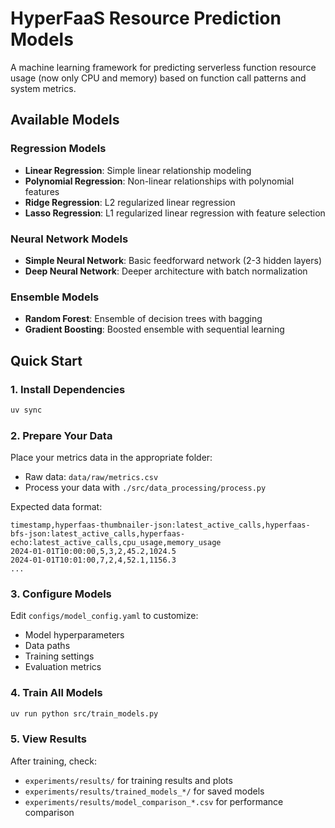 # HyperFaaS Resource Prediction Models

A machine learning framework for predicting serverless function resource usage (now only CPU and memory) based on function call patterns and system metrics.

## Available Models

### Regression Models
- **Linear Regression**: Simple linear relationship modeling
- **Polynomial Regression**: Non-linear relationships with polynomial features
- **Ridge Regression**: L2 regularized linear regression
- **Lasso Regression**: L1 regularized linear regression with feature selection

### Neural Network Models
- **Simple Neural Network**: Basic feedforward network (2-3 hidden layers)
- **Deep Neural Network**: Deeper architecture with batch normalization

### Ensemble Models
- **Random Forest**: Ensemble of decision trees with bagging
- **Gradient Boosting**: Boosted ensemble with sequential learning

## Quick Start

### 1. Install Dependencies

```bash
uv sync
```

### 2. Prepare Your Data

Place your metrics data in the appropriate folder:
- Raw data: `data/raw/metrics.csv`
- Process your data with `./src/data_processing/process.py`

Expected data format:
```csv
timestamp,hyperfaas-thumbnailer-json:latest_active_calls,hyperfaas-bfs-json:latest_active_calls,hyperfaas-echo:latest_active_calls,cpu_usage,memory_usage
2024-01-01T10:00:00,5,3,2,45.2,1024.5
2024-01-01T10:01:00,7,2,4,52.1,1156.3
...
```

### 3. Configure Models

Edit `configs/model_config.yaml` to customize:
- Model hyperparameters
- Data paths
- Training settings
- Evaluation metrics

### 4. Train All Models

```bash
uv run python src/train_models.py
```

### 5. View Results

After training, check:
- `experiments/results/` for training results and plots
- `experiments/results/trained_models_*/` for saved models
- `experiments/results/model_comparison_*.csv` for performance comparison